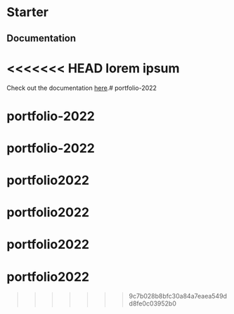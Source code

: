 # Starter
## Documentation
<<<<<<< HEAD
lorem ipsum
=======
Check out the documentation [here](https://pool-walrus-23f.notion.site/Starter-Documentation-c3d6f0dc6f5a4b79a1a86526cc91c2ec#31fd8c65a5ed4fab8b4d9ce74da66a63).# portfolio-2022
# portfolio-2022
# portfolio-2022
# portfolio2022
# portfolio2022
# portfolio2022
# portfolio2022
>>>>>>> 9c7b028b8bfc30a84a7eaea549dd8fe0c03952b0
